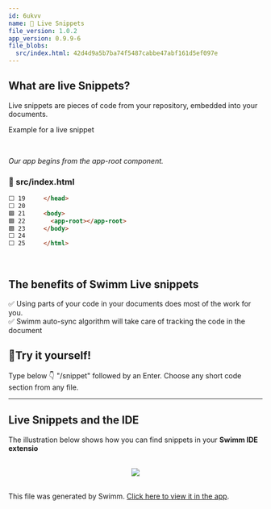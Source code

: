 ```yaml
---
id: 6ukvv
name: 👀 Live Snippets
file_version: 1.0.2
app_version: 0.9.9-6
file_blobs:
  src/index.html: 42d4d9a5b7ba74f5487cabbe47abf161d5ef097e
---
```


## What are live Snippets?

Live snippets are pieces of code from your repository, embedded into your documents.

Example for a live snippet

<br/>

_Our app begins from the app-root component._
<!-- NOTE-swimm-snippet: the lines below link your snippet to Swimm -->
### 📄 src/index.html
```html
⬜ 19     </head>
⬜ 20     
🟩 21     <body>
🟩 22       <app-root></app-root>
🟩 23     </body>
⬜ 24     
⬜ 25     </html>
```

<br/>




## The benefits of Swimm Live snippets

✅ Using parts of your code in your documents does most of the work for you.  
✅ Swimm auto-sync algorithm will take care of tracking the code in the document




## 🏁Try it yourself!

Type below 👇 "/snippet" followed by an Enter. Choose any short code section from any file.





* * *




## Live Snippets and the IDE

The illustration below shows how you can find snippets in your **Swimm IDE extensio**

<br/>

<div align="center"><img src="https://firebasestorage.googleapis.com/v0/b/swimm-dev-content/o/repositories%2FZ2l0aHViJTNBJTNBcHJvcGVydHktbGlzdGluZy1zYW5kYm94JTNBJTNBc3dpbW1pbw%3D%3D%2Fcb9e1922-9321-4af8-b7b3-eb081e7b8ccd.png?alt=media&token=8b861d0d-6fe7-4e51-aa38-1a8f5d88e8be" style="width:'100%'"/></div>

<br/>

This file was generated by Swimm. [Click here to view it in the app](http://localhost:5000/repos/Z2l0aHViJTNBJTNBcHJvcGVydHktbGlzdGluZy1zYW5kYm94JTNBJTNBc3dpbW1pbw==/docs/6ukvv).